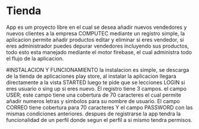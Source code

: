# Tienda
App
es um proyecto libre en el cual se desea añadir nuevos vendedores y nuevos clientes a la empresa COMPUTEC mediante un registro simple, la aplicacion permite añadir productos editar y eliminar
si eres vendedor, si eres administrador puedes depurar vendedores incluyendo sus productos, todo esto esta manejado mediante el motor firebase, el cual administra todo el flujo de la aplicacion.


#INSTALACION Y FUNCIONAMIENTO
la instalacion es simple, se descarga de la tienda de aplicaciones play store, al instalar la aplicacion llegara directamente a la vista STARTED luego te pide que se lecciones LOGIN
si eres usuario o sing up si eres nuevo. El registro tiene 3 campos. el campo USER; este campo tiene una cobertura de 70 caracteres el cual permite añadir numeros letras y simbolos para su nombre de usuario.
El campo CORREO tiene cobertura para 70 caracteres Y el campo PASSWORD con las mismas condiciones anteriores.
despues de registrarse la app tendra la funcionalidad de un perfil donde segun el perfil a si mismo tendra permisos.

